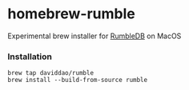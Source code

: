 # homebrew-rumble

Experimental brew installer for [RumbleDB](https://github.com/RumbleDB/rumble) on MacOS

### Installation

```
brew tap daviddao/rumble
brew install --build-from-source rumble
```
